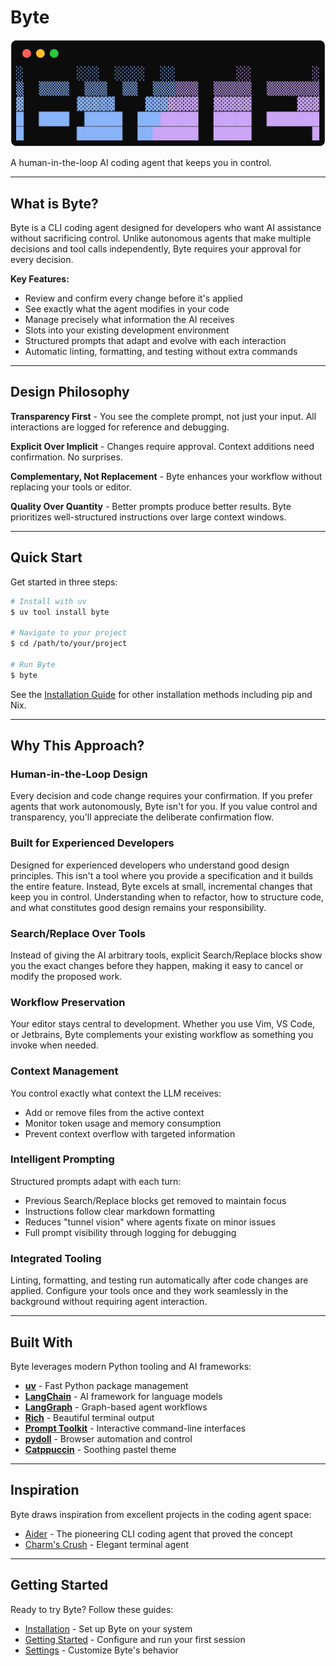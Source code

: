 # Byte

<p align="center"><img alt="Byte Logo" src="images/logo.svg" /></p>

A human-in-the-loop AI coding agent that keeps you in control.

---

## What is Byte?

Byte is a CLI coding agent designed for developers who want AI assistance without sacrificing control. Unlike autonomous agents that make multiple decisions and tool calls independently, Byte requires your approval for every decision.

**Key Features:**

- Review and confirm every change before it's applied
- See exactly what the agent modifies in your code
- Manage precisely what information the AI receives
- Slots into your existing development environment
- Structured prompts that adapt and evolve with each interaction
- Automatic linting, formatting, and testing without extra commands

---

## Design Philosophy

**Transparency First** - You see the complete prompt, not just your input. All interactions are logged for reference and debugging.

**Explicit Over Implicit** - Changes require approval. Context additions need confirmation. No surprises.

**Complementary, Not Replacement** - Byte enhances your workflow without replacing your tools or editor.

**Quality Over Quantity** - Better prompts produce better results. Byte prioritizes well-structured instructions over large context windows.

---

## Quick Start

Get started in three steps:

```bash
# Install with uv
$ uv tool install byte

# Navigate to your project
$ cd /path/to/your/project

# Run Byte
$ byte
```

See the [Installation Guide](getting-started/installation.md) for other installation methods including pip and Nix.

---

## Why This Approach?

### Human-in-the-Loop Design

Every decision and code change requires your confirmation. If you prefer agents that work autonomously, Byte isn't for you. If you value control and transparency, you'll appreciate the deliberate confirmation flow.

### Built for Experienced Developers

Designed for experienced developers who understand good design principles. This isn't a tool where you provide a specification and it builds the entire feature. Instead, Byte excels at small, incremental changes that keep you in control. Understanding when to refactor, how to structure code, and what constitutes good design remains your responsibility.

### Search/Replace Over Tools

Instead of giving the AI arbitrary tools, explicit Search/Replace blocks show you the exact changes before they happen, making it easy to cancel or modify the proposed work.

### Workflow Preservation

Your editor stays central to development. Whether you use Vim, VS Code, or Jetbrains, Byte complements your existing workflow as something you invoke when needed.

### Context Management

You control exactly what context the LLM receives:

- Add or remove files from the active context
- Monitor token usage and memory consumption
- Prevent context overflow with targeted information

### Intelligent Prompting

Structured prompts adapt with each turn:

- Previous Search/Replace blocks get removed to maintain focus
- Instructions follow clear markdown formatting
- Reduces "tunnel vision" where agents fixate on minor issues
- Full prompt visibility through logging for debugging

### Integrated Tooling

Linting, formatting, and testing run automatically after code changes are applied. Configure your tools once and they work seamlessly in the background without requiring agent interaction.

<!-- ### Controlled MCP Integration

Model Context Protocol (MCP) tools are available but tightly controlled. Manually run tools or restrict which agents can access specific capabilities. -->

---

## Built With

Byte leverages modern Python tooling and AI frameworks:

- **[uv](https://docs.astral.sh/uv/)** - Fast Python package management
- **[LangChain](https://www.langchain.com/)** - AI framework for language models
- **[LangGraph](https://langchain-ai.github.io/langgraph/)** - Graph-based agent workflows
- **[Rich](https://rich.readthedocs.io/)** - Beautiful terminal output
- **[Prompt Toolkit](https://python-prompt-toolkit.readthedocs.io/)** - Interactive command-line interfaces
- **[pydoll](https://pydoll.tech/)** - Browser automation and control
- **[Catppuccin](https://catppuccin.com/)** - Soothing pastel theme

---

## Inspiration

Byte draws inspiration from excellent projects in the coding agent space:

- [Aider](http://aider.chat/) - The pioneering CLI coding agent that proved the concept
- [Charm's Crush](https://github.com/charmbracelet/crush) - Elegant terminal agent

---

## Getting Started

Ready to try Byte? Follow these guides:

- [Installation](getting-started/installation.md) - Set up Byte on your system
- [Getting Started](getting-started/index.md) - Configure and run your first session
- [Settings](reference/settings.md) - Customize Byte's behavior
